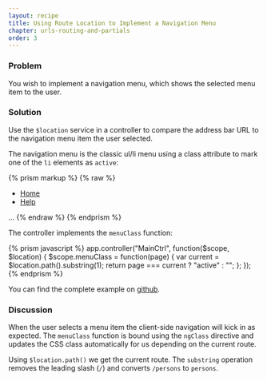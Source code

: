 ```yaml
---
layout: recipe
title: Using Route Location to Implement a Navigation Menu
chapter: urls-routing-and-partials
order: 3
---
```


### Problem
You wish to implement a navigation menu, which shows the selected menu item to the user.

### Solution
Use the `$location` service in a controller to compare the address bar URL to the navigation menu item the user selected.

The navigation menu is the classic ul/li menu using a class attribute to mark one of the `li` elements as `active`:

{% prism markup %}
{% raw %}
<body ng-controller="MainCtrl">
  <ul class="menu">
    <li ng-class="menuClass('persons')"><a href="#!persons">Home</a></li>
    <li ng-class="menuClass('help')"><a href="#!help">Help</a></li>
  </ul>
  ...
</body>
{% endraw %}
{% endprism %}

The controller implements the `menuClass` function:

{% prism javascript %}
app.controller("MainCtrl", function($scope, $location) {
  $scope.menuClass = function(page) {
    var current = $location.path().substring(1);
    return page === current ? "active" : "";
  };
});
{% endprism %}

You can find the complete example on [github](https://github.com/fdietz/recipes-with-angular-js-examples/tree/master/chapter6/recipe3).

### Discussion
When the user selects a menu item the client-side navigation will kick in as expected. The `menuClass` function is bound using the `ngClass` directive and updates the CSS class automatically for us depending on the current route.

Using `$location.path()` we get the current route. The `substring` operation removes the leading slash (`/`) and converts `/persons` to `persons`.
